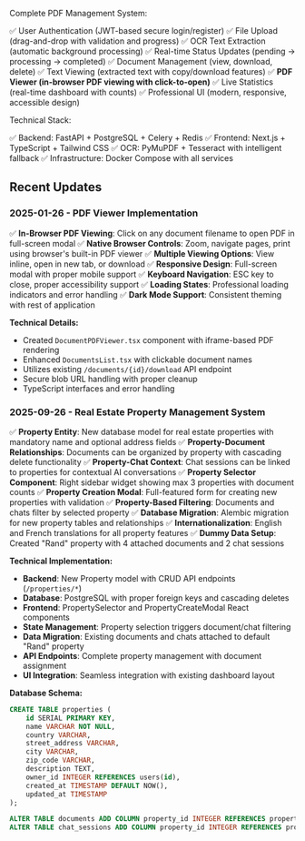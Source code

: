 Complete PDF Management System:

✅ User Authentication (JWT-based secure login/register)
✅ File Upload (drag-and-drop with validation and progress)
✅ OCR Text Extraction (automatic background processing)
✅ Real-time Status Updates (pending → processing → completed)
✅ Document Management (view, download, delete)
✅ Text Viewing (extracted text with copy/download features)
✅ **PDF Viewer (in-browser PDF viewing with click-to-open)**
✅ Live Statistics (real-time dashboard with counts)
✅ Professional UI (modern, responsive, accessible design)

Technical Stack:

✅ Backend: FastAPI + PostgreSQL + Celery + Redis
✅ Frontend: Next.js + TypeScript + Tailwind CSS
✅ OCR: PyMuPDF + Tesseract with intelligent fallback
✅ Infrastructure: Docker Compose with all services

## Recent Updates

### 2025-01-26 - PDF Viewer Implementation

✅ **In-Browser PDF Viewing**: Click on any document filename to open PDF in full-screen modal
✅ **Native Browser Controls**: Zoom, navigate pages, print using browser's built-in PDF viewer
✅ **Multiple Viewing Options**: View inline, open in new tab, or download
✅ **Responsive Design**: Full-screen modal with proper mobile support
✅ **Keyboard Navigation**: ESC key to close, proper accessibility support
✅ **Loading States**: Professional loading indicators and error handling
✅ **Dark Mode Support**: Consistent theming with rest of application

**Technical Details:**

- Created `DocumentPDFViewer.tsx` component with iframe-based PDF rendering
- Enhanced `DocumentsList.tsx` with clickable document names
- Utilizes existing `/documents/{id}/download` API endpoint
- Secure blob URL handling with proper cleanup
- TypeScript interfaces and error handling

### 2025-09-26 - Real Estate Property Management System

✅ **Property Entity**: New database model for real estate properties with mandatory name and optional address fields
✅ **Property-Document Relationships**: Documents can be organized by property with cascading delete functionality
✅ **Property-Chat Context**: Chat sessions can be linked to properties for contextual AI conversations
✅ **Property Selector Component**: Right sidebar widget showing max 3 properties with document counts
✅ **Property Creation Modal**: Full-featured form for creating new properties with validation
✅ **Property-Based Filtering**: Documents and chats filter by selected property
✅ **Database Migration**: Alembic migration for new property tables and relationships
✅ **Internationalization**: English and French translations for all property features
✅ **Dummy Data Setup**: Created "Rand" property with 4 attached documents and 2 chat sessions

**Technical Implementation:**

- **Backend**: New Property model with CRUD API endpoints (`/properties/*`)
- **Database**: PostgreSQL with proper foreign keys and cascading deletes
- **Frontend**: PropertySelector and PropertyCreateModal React components
- **State Management**: Property selection triggers document/chat filtering
- **Data Migration**: Existing documents and chats attached to default "Rand" property
- **API Endpoints**: Complete property management with document assignment
- **UI Integration**: Seamless integration with existing dashboard layout

**Database Schema:**

```sql
CREATE TABLE properties (
    id SERIAL PRIMARY KEY,
    name VARCHAR NOT NULL,
    country VARCHAR,
    street_address VARCHAR,
    city VARCHAR,
    zip_code VARCHAR,
    description TEXT,
    owner_id INTEGER REFERENCES users(id),
    created_at TIMESTAMP DEFAULT NOW(),
    updated_at TIMESTAMP
);

ALTER TABLE documents ADD COLUMN property_id INTEGER REFERENCES properties(id);
ALTER TABLE chat_sessions ADD COLUMN property_id INTEGER REFERENCES properties(id);
```
